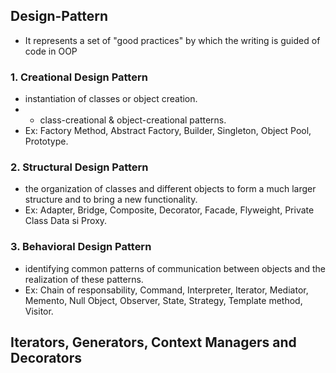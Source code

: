 
## Design-Pattern
- It represents a set of "good practices" by which the writing is guided
of code in OOP

### 1. Creational Design Pattern

- instantiation of classes or
object creation. 
- - class-creational & object-creational patterns.
- Ex: Factory Method, Abstract Factory, Builder, Singleton, Object Pool,
Prototype.

### 2. Structural Design Pattern

- the organization of classes and different objects to form a much larger structure and to bring a new functionality.
- Ex: Adapter, Bridge, Composite, Decorator, Facade, Flyweight,
Private Class Data si Proxy.

### 3. Behavioral Design Pattern

- identifying common patterns
of communication between objects and the realization of these patterns.
- Ex: Chain of responsability, Command, Interpreter, Iterator,
Mediator, Memento, Null Object, Observer, State, Strategy, Template method,
Visitor.

## Iterators, Generators, Context Managers and Decorators 
